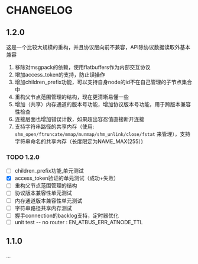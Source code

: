 CHANGELOG
============

1.2.0
------------

这是一个比较大规模的重构，并且协议层向前不兼容，API除协议数据读取外基本兼容

1. 移除对msgpack的依赖，使用flatbuffers作为内部交互协议
2. 增加access_token的支持，防止误操作
3. 增加children_prefix功能，可以支持自身node的id不在自己管理的子节点集合中
4. 重构父节点范围管理的结构，现在更清晰易懂一些
5. 增加（共享）内存通道的版本号功能，增加协议版本号功能，用于跨版本兼容性检查
6. 连接层面也增加错误计数，如果超出容忍值直接断开连接
7. 支持字符串路径的共享内存（使用: ```shm_open/ftruncate/mmap/munmap/shm_unlink/close/fstat``` 来管理），支持字符串命名的共享内存（长度限定为NAME_MAX(255）)

### TODO 1.2.0

- [ ] children_prefix功能,单元测试
- [x] access_token验证的单元测试（成功+失败）
- [ ] 重构父节点范围管理的结构
- [ ] 协议版本兼容性单元测试
- [ ] 内存通道版本兼容性单元测试
- [ ] 字符串路径共享内存测试
- [ ] 握手connection的backlog支持，定时器优化
- [ ] unit test -- no router : EN_ATBUS_ERR_ATNODE_TTL

1.1.0
------------

...